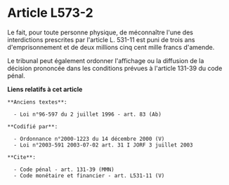 # Article L573-2

Le fait, pour toute personne physique, de méconnaître l'une des interdictions prescrites par l'article L. 531-11 est puni de
trois ans d'emprisonnement et de deux millions cinq cent mille francs d'amende.

Le tribunal peut également ordonner l'affichage ou la diffusion de la décision prononcée dans les conditions prévues à
l'article 131-39 du code pénal.

**Liens relatifs à cet article**

	**Anciens textes**:

	  - Loi n°96-597 du 2 juillet 1996 - art. 83 (Ab)

	**Codifié par**:

	  - Ordonnance n°2000-1223 du 14 décembre 2000 (V)
	  - Loi n°2003-591 2003-07-02 art. 31 I JORF 3 juillet 2003

	**Cite**:

	  - Code pénal - art. 131-39 (MMN)
	  - Code monétaire et financier - art. L531-11 (V)
